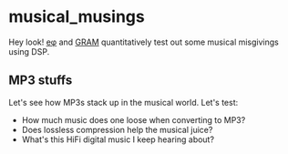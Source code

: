 # musical_musings

Hey look! [eφ](http://EthanRosenthal.com) and [GRAM](https://gra.m-gan.sl) quantitatively test out some musical misgivings using DSP.

## MP3 stuffs
Let's see how MP3s stack up in the musical world. Let's test:

* How much music does one loose when converting to MP3?
* Does lossless compression help the musical juice?
* What's this HiFi digital music I keep hearing about?
